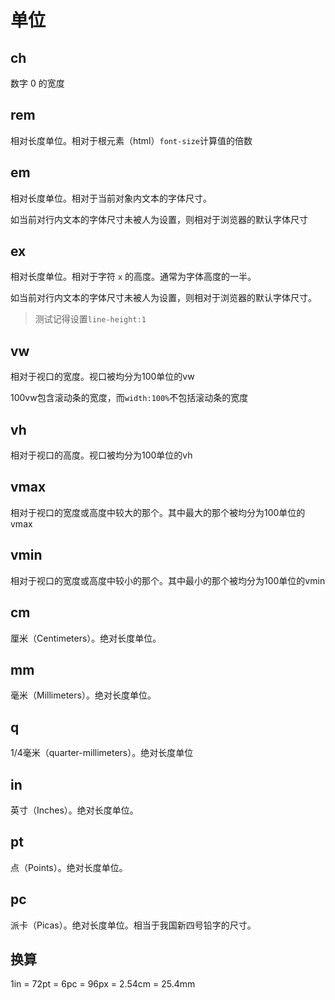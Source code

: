 # 单位

## ch

数字 0 的宽度

## rem

相对长度单位。相对于根元素（html）`font-size`计算值的倍数

## em

相对长度单位。相对于当前对象内文本的字体尺寸。

如当前对行内文本的字体尺寸未被人为设置，则相对于浏览器的默认字体尺寸

## ex

相对长度单位。相对于字符 `x` 的高度。通常为字体高度的一半。

如当前对行内文本的字体尺寸未被人为设置，则相对于浏览器的默认字体尺寸。

> 测试记得设置`line-height:1`

## vw

相对于视口的宽度。视口被均分为100单位的vw

100vw包含滚动条的宽度，而`width:100%`不包括滚动条的宽度

## vh

相对于视口的高度。视口被均分为100单位的vh

## vmax

相对于视口的宽度或高度中较大的那个。其中最大的那个被均分为100单位的vmax

## vmin

相对于视口的宽度或高度中较小的那个。其中最小的那个被均分为100单位的vmin

## cm

厘米（Centimeters）。绝对长度单位。

## mm

毫米（Millimeters）。绝对长度单位。

## q

1/4毫米（quarter-millimeters）。绝对长度单位

## in

英寸（Inches）。绝对长度单位。

## pt

点（Points）。绝对长度单位。

## pc

派卡（Picas）。绝对长度单位。相当于我国新四号铅字的尺寸。

## 换算

1in = 72pt = 6pc = 96px = 2.54cm = 25.4mm

  ​

